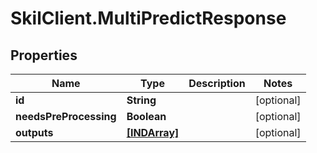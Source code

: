 # SkilClient.MultiPredictResponse

## Properties
Name | Type | Description | Notes
------------ | ------------- | ------------- | -------------
**id** | **String** |  | [optional] 
**needsPreProcessing** | **Boolean** |  | [optional] 
**outputs** | [**[INDArray]**](INDArray.md) |  | [optional] 


